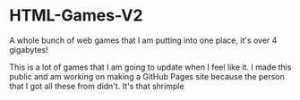 # HTML-Games-V2
A whole bunch of web games that I am putting into one place, it's over 4 gigabytes!

This is a lot of games that I am going to update when I feel like it. I made this public and am working on making a GitHub Pages site because the person that I got all these from didn't. It's that shrimple
